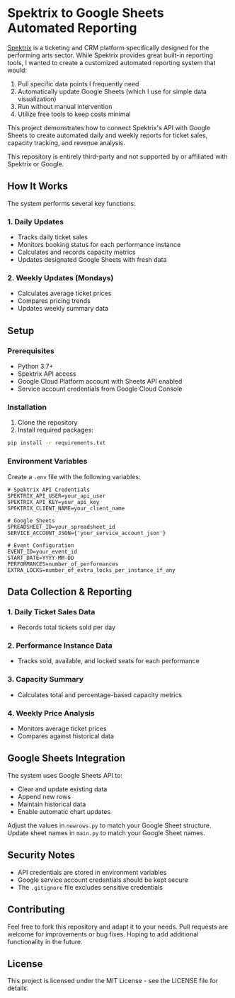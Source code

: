 # Spektrix to Google Sheets Automated Reporting

[Spektrix](https://www.spektrix.com/) is a ticketing and CRM platform specifically designed for the performing arts sector. While Spektrix provides great built-in reporting tools, I wanted to create a customized automated reporting system that would:

1. Pull specific data points I frequently need
2. Automatically update Google Sheets (which I use for simple data visualization)
3. Run without manual intervention
4. Utilize free tools to keep costs minimal

This project demonstrates how to connect Spektrix's API with Google Sheets to create automated daily and weekly reports for ticket sales, capacity tracking, and revenue analysis.

This repository is entirely third-party and not supported by or affiliated with Spektrix or Google.

## How It Works

The system performs several key functions:

### 1. Daily Updates
- Tracks daily ticket sales
- Monitors booking status for each performance instance
- Calculates and records capacity metrics
- Updates designated Google Sheets with fresh data

### 2. Weekly Updates (Mondays)
- Calculates average ticket prices
- Compares pricing trends
- Updates weekly summary data

## Setup

### Prerequisites
- Python 3.7+
- Spektrix API access
- Google Cloud Platform account with Sheets API enabled
- Service account credentials from Google Cloud Console

### Installation

1. Clone the repository
2. Install required packages:
```bash
pip install -r requirements.txt
```

### Environment Variables

Create a `.env` file with the following variables:

```plaintext
# Spektrix API Credentials
SPEKTRIX_API_USER=your_api_user
SPEKTRIX_API_KEY=your_api_key
SPEKTRIX_CLIENT_NAME=your_client_name

# Google Sheets
SPREADSHEET_ID=your_spreadsheet_id
SERVICE_ACCOUNT_JSON={'your_service_account_json'}

# Event Configuration
EVENT_ID=your_event_id
START_DATE=YYYY-MM-DD
PERFORMANCES=number_of_performances
EXTRA_LOCKS=number_of_extra_locks_per_instance_if_any
```

## Data Collection & Reporting

### 1. Daily Ticket Sales Data
- Records total tickets sold per day

### 2. Performance Instance Data
- Tracks sold, available, and locked seats for each performance

### 3. Capacity Summary
- Calculates total and percentage-based capacity metrics

### 4. Weekly Price Analysis
- Monitors average ticket prices
- Compares against historical data

## Google Sheets Integration

The system uses Google Sheets API to:
- Clear and update existing data
- Append new rows
- Maintain historical data
- Enable automatic chart updates

Adjust the values in `newrows.py` to match your Google Sheet structure. Update sheet names in `main.py` to match your Google Sheet names.

## Security Notes

- API credentials are stored in environment variables
- Google service account credentials should be kept secure
- The `.gitignore` file excludes sensitive credentials

## Contributing

Feel free to fork this repository and adapt it to your needs. Pull requests are welcome for improvements or bug fixes. Hoping to add additional functionality in the future.

## License

This project is licensed under the MIT License - see the LICENSE file for details.